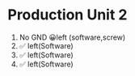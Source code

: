 # Production Unit 2
1. No GND 😀left (software,screw)
2. ✅ left(Software)   
3. ✅ left(Software)   
4. ✅ left(Software)   
